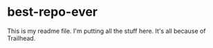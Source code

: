 # best-repo-ever

This is my readme file. 
I'm putting all the stuff here.
It's all because of Trailhead.
